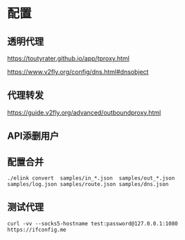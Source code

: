 # 配置


## 透明代理
https://toutyrater.github.io/app/tproxy.html

https://www.v2fly.org/config/dns.html#dnsobject
## 代理转发
https://guide.v2fly.org/advanced/outboundproxy.html

## API添删用户

## 配置合并
```
./elink convert  samples/in_*.json  samples/out_*.json samples/log.json samples/route.json samples/dns.json 
```

## 测试代理
```
curl -vv --socks5-hostname test:password@127.0.0.1:1080 https://ifconfig.me
```



